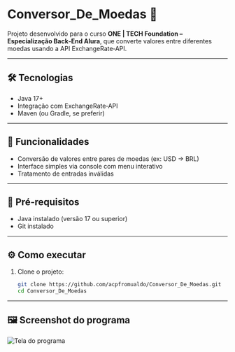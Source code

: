 # Conversor_De_Moedas 💱

Projeto desenvolvido para o curso **ONE | TECH Foundation – Especialização Back‑End Alura**, que converte valores entre diferentes moedas usando a API ExchangeRate‑API.

---

## 🛠️ Tecnologias

- Java 17+
- Integração com ExchangeRate‑API
- Maven (ou Gradle, se preferir)

---

## 🚀 Funcionalidades

- Conversão de valores entre pares de moedas (ex: USD → BRL)
- Interface simples via console com menu interativo
- Tratamento de entradas inválidas

---

## 🧩 Pré‑requisitos

- Java instalado (versão 17 ou superior)
- Git instalado

---

## ⚙️ Como executar

1. Clone o projeto:
   ```bash
   git clone https://github.com/acpfromualdo/Conversor_De_Moedas.git
   cd Conversor_De_Moedas

---

## 🖼️ Screenshot do programa
![Tela do programa](screenshot-conversor.png)
 
